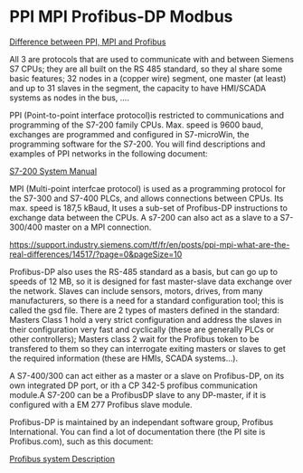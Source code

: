 # PPI MPI Profibus-DP Modbus 

[Difference between PPI, MPI and Profibus](https://support.industry.siemens.com/tf/ww/en/posts/difference-between-ppi-mpi-and-profibus/175729)

All 3 are protocols that are used to communicate with and between Siemens S7 CPUs; they are all built on the RS 485 standard, so they al share some basic features; 32 nodes in a (copper wire) segment, one master (at least) and up to 31 slaves in the segment, the capacity to have HMI/SCADA systems as nodes in the bus, ....

PPI (Point-to-point interface protocol)is restricted to communications and programming of the S7-200 family CPUs. Max. speed is 9600 baud, exchanges are programmed and configured in S7-microWin, the programming software for the S7-200. You will find descriptions and examples of PPI networks in the following document:

[S7-200 System Manual](https://support.industry.siemens.com/cs/document/1109582/s7-200-system-manual?lc=en-FR)

MPI (Multi-point interfcae protocol) is used as a programming protocol for the S7-300 and S7-400 PLCs, and allows connections between CPUs. Its max. speed is 187,5 kBaud, It uses a sub-set of Profibus-DP instructions to exchange data between the CPUs. A s7-200 can also act as a slave to a S7-300/400 master on a MPI connection.

https://support.industry.siemens.com/tf/fr/en/posts/ppi-mpi-what-are-the-real-differences/14517/?page=0&pageSize=10

Profibus-DP also uses the RS-485 standard as a basis, but can go up to speeds of 12 MB, so it is designed for fast master-slave data exchange over the network. Slaves can include sensors, motors, drives, from many manufacturers, so there is a need for a standard configuration tool; this is called the gsd file. There are 2 types of masters defined in the standard: Masters Class 1 hold a very strict configuration and address the slaves in their configuration very fast and cyclically (these are generally PLCs or other controllers); Masters class 2 wait for the Profibus token to be transfered to them so they can interrogate exiting masters or slaves  to get the required information (these are HMIs, SCADA systems...).

A S7-400/300 can act either as a master or a slave on Profibus-DP, on its own integrated DP port, or ith a CP 342-5 profibus communication module.A S7-200 can be a ProfibusDP slave to any DP-master, if it is configured with a EM 277 Profibus slave module.

Profibus-DP is maintained by an independant software group, Profibus International. You can find a lot of documentation there (the PI site is Profibus.com), such as this document:

[Profibus system Description](http://www.profibus.com/nc/download/technical-descriptions-books/downloads/profibus-technology-and-application-system-description/download/21420/)